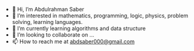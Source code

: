 - 👋 Hi, I’m Abdulrahman Saber
- 👀 I’m interested in mathematics, programming, logic, physics, problem solving, learning languages.
- 🌱 I’m currently learning algorithms and data structure
- 💞️ I’m looking to collaborate on ...
- 📫 How to reach me at abdsaber000@gmail.com

<!---
abdsaber000/abdsaber000 is a ✨ special ✨ repository because its `README.md` (this file) appears on your GitHub profile.
You can click the Preview link to take a look at your changes.
--->
